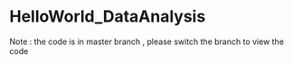 # HelloWorld_DataAnalysis

Note : the code is in master branch , please switch the branch to view the code 

